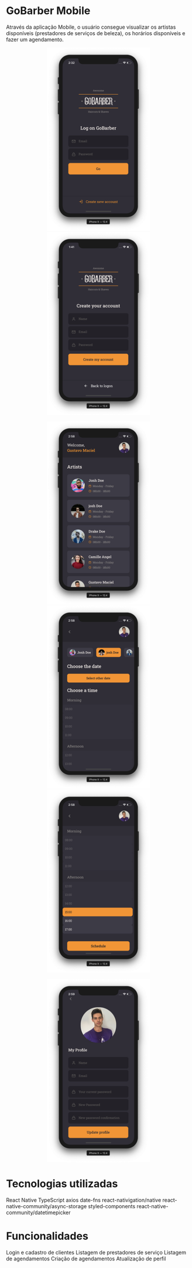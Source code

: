 # GoBarber Mobile
Através da aplicação Mobile, o usuário consegue visualizar os artistas disponíveis (prestadores de serviços de beleza), os horários disponíveis e fazer um agendamento.

<p align="center">
  <img height="500" src="../.github/signin.png">
  <img height="500" src="../.github/createAccount.png">
</p>

<p align="center">
  <img height="500" src="../.github/dashboard.png">
  <img height="500" src="../.github/createAppointment.png">
  <img height="500" src="../.github/createAppointment2.png">
</p>


<p align="center">
  <img height="500" src="../.github/profile.png">
</p>

# Tecnologias utilizadas
React Native
TypeScript
axios
date-fns
react-nativigation/native
react-native-community/async-storage
styled-components
react-native-community/datetimepicker

# Funcionalidades
Login e cadastro de clientes
Listagem de prestadores de serviço
Listagem de agendamentos
Criação de agendamentos
Atualização de perfil
